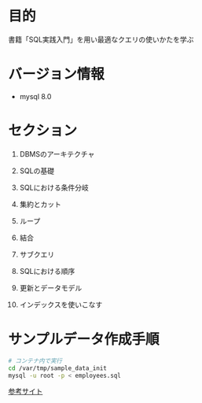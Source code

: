 # 目的

書籍「SQL実践入門」を用い最適なクエリの使いかたを学ぶ

# バージョン情報

- mysql 8.0

# セクション

1. DBMSのアーキテクチャ

2. SQLの基礎

3. SQLにおける条件分岐

4. 集約とカット

5. ループ

6. 結合

7. サブクエリ

8. SQLにおける順序

9. 更新とデータモデル

10. インデックスを使いこなす

# サンプルデータ作成手順

```bash
# コンテナ内で実行
cd /var/tmp/sample_data_init
mysql -u root -p < employees.sql
```

[参考サイト](https://qiita.com/ya-san-abs/items/fae99144d254e898a641)